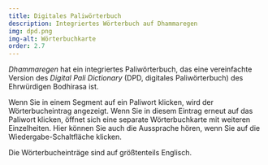 ```yaml
---
title: Digitales Paliwörterbuch
description: Integriertes Wörterbuch auf Dhammaregen
img: dpd.png
img-alt: Wörterbuchkarte
order: 2.7
---
```


*Dhammaregen* hat ein integriertes Paliwörterbuch, das eine vereinfachte Version des *Digital Pali Dictionary* (DPD, digitales Paliwörterbuch) des Ehrwürdigen Bodhirasa ist.

Wenn Sie in einem Segment auf ein Paliwort klicken, wird der Wörterbucheintrag angezeigt. Wenn Sie in diesem Eintrag erneut auf das Paliwort klicken, öffnet sich eine separate Wörterbuchkarte mit weiteren Einzelheiten. Hier können Sie auch die Aussprache hören, wenn Sie auf die Wiedergabe-Schaltfläche klicken.

Die Wörterbucheinträge sind auf größtenteils Englisch.